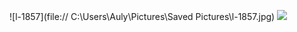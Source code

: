![l-1857](file:// C:\Users\Auly\Pictures\Saved Pictures\l-1857.jpg)
<img src="file://C:\Users\Auly\Pictures\Saved Pictures\l-1857.jpg">